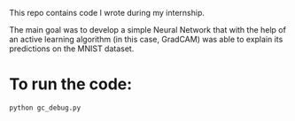 This repo contains code I wrote during my internship.


The main goal was to develop a simple Neural Network that with the help of an active learning algorithm (in this case, GradCAM) was able to explain its predictions on the MNIST dataset.

# To run the code:
    python gc_debug.py
